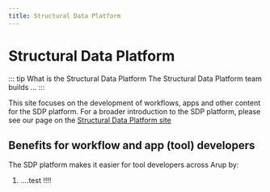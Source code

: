 ```yaml
---
title: Structural Data Platform
---
```


# Structural Data Platform

::: tip What is the Structural Data Platform
The Structural Data Platform team builds ...
:::

This site focuses on the development of workflows, apps and other content for the SDP platform.  For a broader introduction to the SDP platform, please see our page on the [Structural Data Platform site](https://arup.sharepoint.com/sites/Structural/SitePages/IiA/IiA-25638.aspx)





## Benefits for workflow and app (tool) developers

The SDP platform makes it easier for tool developers across Arup by:

1. ....test !!!!

